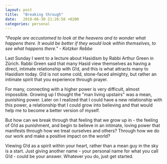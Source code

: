 ```yaml
---
layout: post
title:  "Breaking through"
date:   2018-06-30 21:26:58 +0200
categories: personal
---
```


<!-- ![Building a fence](/assets/images/fenceBlogPost.jpg){: .after-title }
<br/><br/> -->

*"People are accustomed to look at the heavens and to wonder what happens there. It would be better if they would look within themselves, to see what happens there." - Kotzker Rebbe*

Last Sunday I went to a lecture about Hasidism by Rabbi Arthur Green in Zürich. Rabbi Green said that many Hasid view themselves as having a direct, intimate relationship with G!d, and this is what attracts many to Hasidism today. G!d is not some cold, stone-faced almighty, but rather an intimate spirit that you experience through prayer.

For many, connecting with a higher power is very difficult, almost impossible. Growing up I thought the "man living upstairs" was a mean, punishing power. Later on I realized that I could have a new relationship with this power, a relationship that I could grow into believing and that would help me to become a better version of myself.

But how can we break through that feeling that we grow up in - the feeling of G!d as punishment, and begin to believe in an intimate, loving power that manifests through how we treat ourselves and others? Through how we do our work and make a positive impact on the world?

Viewing G!d as a spirit within your heart, rather than a mean guy in the sky is a start. Just giving another name - your personal name for  what you call G!d - could be your answer. Whatever you do, just get started.

